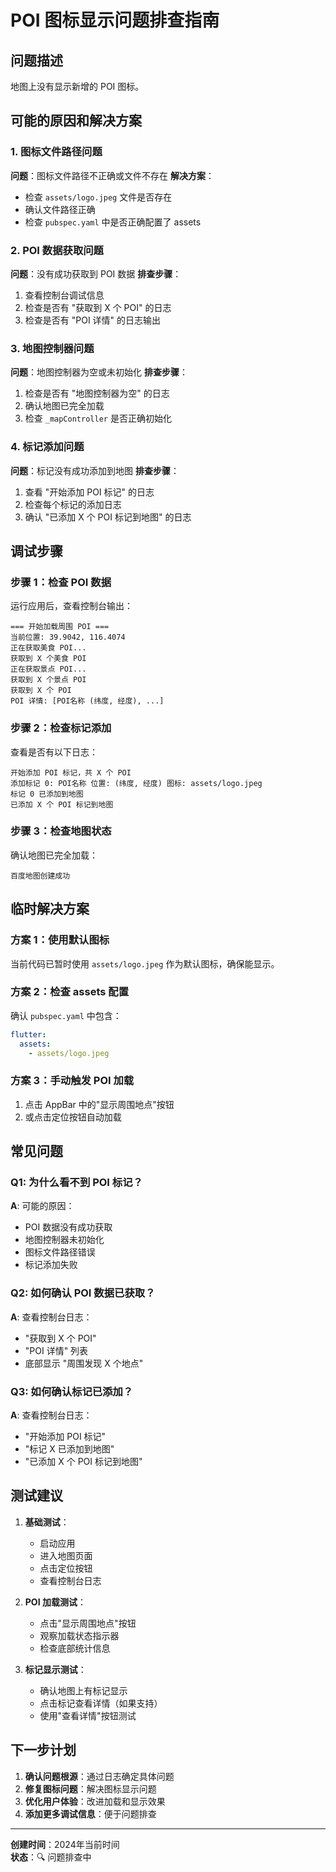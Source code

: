 # POI 图标显示问题排查指南

## 问题描述
地图上没有显示新增的 POI 图标。

## 可能的原因和解决方案

### 1. 图标文件路径问题
**问题**：图标文件路径不正确或文件不存在
**解决方案**：
- 检查 `assets/logo.jpeg` 文件是否存在
- 确认文件路径正确
- 检查 `pubspec.yaml` 中是否正确配置了 assets

### 2. POI 数据获取问题
**问题**：没有成功获取到 POI 数据
**排查步骤**：
1. 查看控制台调试信息
2. 检查是否有 "获取到 X 个 POI" 的日志
3. 检查是否有 "POI 详情" 的日志输出

### 3. 地图控制器问题
**问题**：地图控制器为空或未初始化
**排查步骤**：
1. 检查是否有 "地图控制器为空" 的日志
2. 确认地图已完全加载
3. 检查 `_mapController` 是否正确初始化

### 4. 标记添加问题
**问题**：标记没有成功添加到地图
**排查步骤**：
1. 查看 "开始添加 POI 标记" 的日志
2. 检查每个标记的添加日志
3. 确认 "已添加 X 个 POI 标记到地图" 的日志

## 调试步骤

### 步骤 1：检查 POI 数据
运行应用后，查看控制台输出：
```
=== 开始加载周围 POI ===
当前位置: 39.9042, 116.4074
正在获取美食 POI...
获取到 X 个美食 POI
正在获取景点 POI...
获取到 X 个景点 POI
获取到 X 个 POI
POI 详情: [POI名称 (纬度, 经度), ...]
```

### 步骤 2：检查标记添加
查看是否有以下日志：
```
开始添加 POI 标记，共 X 个 POI
添加标记 0: POI名称 位置: (纬度, 经度) 图标: assets/logo.jpeg
标记 0 已添加到地图
已添加 X 个 POI 标记到地图
```

### 步骤 3：检查地图状态
确认地图已完全加载：
```
百度地图创建成功
```

## 临时解决方案

### 方案 1：使用默认图标
当前代码已暂时使用 `assets/logo.jpeg` 作为默认图标，确保能显示。

### 方案 2：检查 assets 配置
确认 `pubspec.yaml` 中包含：
```yaml
flutter:
  assets:
    - assets/logo.jpeg
```

### 方案 3：手动触发 POI 加载
1. 点击 AppBar 中的"显示周围地点"按钮
2. 或点击定位按钮自动加载

## 常见问题

### Q1: 为什么看不到 POI 标记？
**A**: 可能的原因：
- POI 数据没有成功获取
- 地图控制器未初始化
- 图标文件路径错误
- 标记添加失败

### Q2: 如何确认 POI 数据已获取？
**A**: 查看控制台日志：
- "获取到 X 个 POI"
- "POI 详情" 列表
- 底部显示 "周围发现 X 个地点"

### Q3: 如何确认标记已添加？
**A**: 查看控制台日志：
- "开始添加 POI 标记"
- "标记 X 已添加到地图"
- "已添加 X 个 POI 标记到地图"

## 测试建议

1. **基础测试**：
   - 启动应用
   - 进入地图页面
   - 点击定位按钮
   - 查看控制台日志

2. **POI 加载测试**：
   - 点击"显示周围地点"按钮
   - 观察加载状态指示器
   - 检查底部统计信息

3. **标记显示测试**：
   - 确认地图上有标记显示
   - 点击标记查看详情（如果支持）
   - 使用"查看详情"按钮测试

## 下一步计划

1. **确认问题根源**：通过日志确定具体问题
2. **修复图标问题**：解决图标显示问题
3. **优化用户体验**：改进加载和显示效果
4. **添加更多调试信息**：便于问题排查

---

**创建时间**：2024年当前时间  
**状态**：🔍 问题排查中
